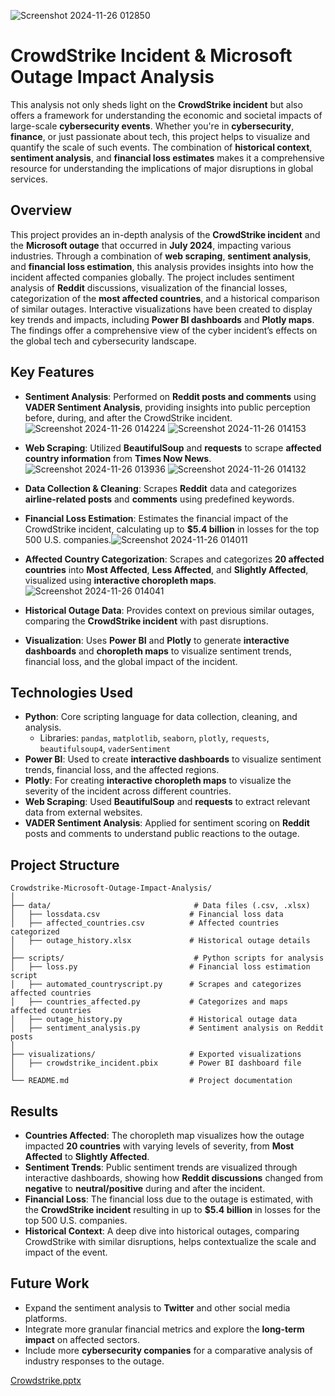 
![Screenshot 2024-11-26 012850](https://github.com/user-attachments/assets/de09b1af-3b9c-469a-a393-0154700d6224)


# CrowdStrike Incident & Microsoft Outage Impact Analysis

This analysis not only sheds light on the **CrowdStrike incident** but also offers a framework for understanding the economic and societal impacts of large-scale **cybersecurity events**. Whether you're in **cybersecurity**, **finance**, or just passionate about tech, this project helps to visualize and quantify the scale of such events. The combination of **historical context**, **sentiment analysis**, and **financial loss estimates** makes it a comprehensive resource for understanding the implications of major disruptions in global services.

## Overview

This project provides an in-depth analysis of the **CrowdStrike incident** and the **Microsoft outage** that occurred in **July 2024**, impacting various industries. Through a combination of **web scraping**, **sentiment analysis**, and **financial loss estimation**, this analysis provides insights into how the incident affected companies globally. The project includes sentiment analysis of **Reddit** discussions, visualization of the financial losses, categorization of the **most affected countries**, and a historical comparison of similar outages. 
Interactive visualizations have been created to display key trends and impacts, including **Power BI dashboards** and **Plotly maps**. The findings offer a comprehensive view of the cyber incident’s effects on the global tech and cybersecurity landscape.

## Key Features

- **Sentiment Analysis**: Performed on **Reddit posts and comments** using **VADER Sentiment Analysis**, providing insights into public perception before, during, and after the CrowdStrike incident.![Screenshot 2024-11-26 014224](https://github.com/user-attachments/assets/24e60671-c87f-47e7-a109-5b4038a7f78e)
![Screenshot 2024-11-26 014153](https://github.com/user-attachments/assets/058d7afd-ab3a-4e40-85e8-cd33d9a986f0)

- **Web Scraping**: Utilized **BeautifulSoup** and **requests** to scrape **affected country information** from **Times Now News**.![Screenshot 2024-11-26 013936](https://github.com/user-attachments/assets/3b945227-5c96-44b2-ac0e-6a92cbae411e) ![Screenshot 2024-11-26 014132](https://github.com/user-attachments/assets/5edbcd83-e2e8-4077-ab43-654919f4cd35)


- **Data Collection & Cleaning**: Scrapes **Reddit** data and categorizes **airline-related posts** and **comments** using predefined keywords.
- **Financial Loss Estimation**: Estimates the financial impact of the CrowdStrike incident, calculating up to **$5.4 billion** in losses for the top 500 U.S. companies.![Screenshot 2024-11-26 014011](https://github.com/user-attachments/assets/7deccc80-ff29-4609-99e6-beb72f66477e)

- **Affected Country Categorization**: Scrapes and categorizes **20 affected countries** into **Most Affected**, **Less Affected**, and **Slightly Affected**, visualized using **interactive choropleth maps**.![Screenshot 2024-11-26 014041](https://github.com/user-attachments/assets/7c0e0094-7e48-45d5-93df-2408918bef77)

- **Historical Outage Data**: Provides context on previous similar outages, comparing the **CrowdStrike incident** with past disruptions.
- **Visualization**: Uses **Power BI** and **Plotly** to generate **interactive dashboards** and **choropleth maps** to visualize sentiment trends, financial loss, and the global impact of the incident.

## Technologies Used

- **Python**: Core scripting language for data collection, cleaning, and analysis.
  - Libraries: `pandas`, `matplotlib`, `seaborn`, `plotly`, `requests`, `beautifulsoup4`, `vaderSentiment`
- **Power BI**: Used to create **interactive dashboards** to visualize sentiment trends, financial loss, and the affected regions.
- **Plotly**: For creating **interactive choropleth maps** to visualize the severity of the incident across different countries.
- **Web Scraping**: Used **BeautifulSoup** and **requests** to extract relevant data from external websites.
- **VADER Sentiment Analysis**: Applied for sentiment scoring on **Reddit** posts and comments to understand public reactions to the outage.

## Project Structure

```
Crowdstrike-Microsoft-Outage-Impact-Analysis/
│
├── data/                                # Data files (.csv, .xlsx)
│   ├── lossdata.csv                    # Financial loss data
│   ├── affected_countries.csv          # Affected countries categorized
│   ├── outage_history.xlsx             # Historical outage details
│
├── scripts/                             # Python scripts for analysis
│   ├── loss.py                         # Financial loss estimation script
│   ├── automated_countryscript.py      # Scrapes and categorizes affected countries
│   ├── countries_affected.py           # Categorizes and maps affected countries
│   ├── outage_history.py               # Historical outage data
│   ├── sentiment_analysis.py           # Sentiment analysis on Reddit posts
│
├── visualizations/                     # Exported visualizations
│   ├── crowdstrike_incident.pbix       # Power BI dashboard file
│
└── README.md                           # Project documentation
```

## Results

- **Countries Affected**: The choropleth map visualizes how the outage impacted **20 countries** with varying levels of severity, from **Most Affected** to **Slightly Affected**.
- **Sentiment Trends**: Public sentiment trends are visualized through interactive dashboards, showing how **Reddit discussions** changed from **negative** to **neutral/positive** during and after the incident.
- **Financial Loss**: The financial loss due to the outage is estimated, with the **CrowdStrike incident** resulting in up to **$5.4 billion** in losses for the top 500 U.S. companies.
- **Historical Context**: A deep dive into historical outages, comparing CrowdStrike with similar disruptions, helps contextualize the scale and impact of the event.


## Future Work

- Expand the sentiment analysis to **Twitter** and other social media platforms.
- Integrate more granular financial metrics and explore the **long-term impact** on affected sectors.
- Include more **cybersecurity companies** for a comparative analysis of industry responses to the outage.


[Crowdstrike.pptx](https://github.com/user-attachments/files/17913932/Crowdstrike.pptx)





